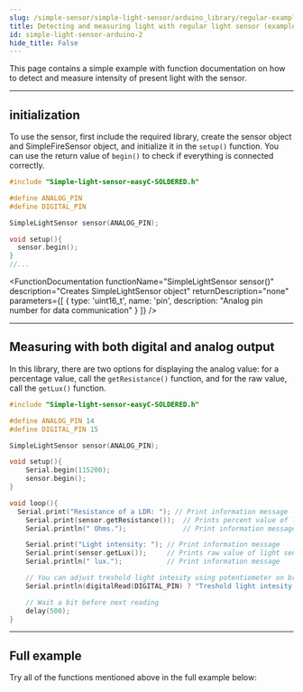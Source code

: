 ```yaml
---
slug: /simple-sensor/simple-light-sensor/arduino_library/regular-example
title: Detecting and measuring light with regular light sensor (example)
id: simple-light-sensor-arduino-2
hide_title: False
---
```

This page contains a simple example with function documentation on how to detect and measure intensity of present light with the sensor.

---

## initialization
To use the sensor, first include the required library, create the sensor object and SimpleFireSensor object, and initialize it in the `setup()` function. You can use the return value of `begin()` to check if everything is connected correctly.

```cpp
#include "Simple-light-sensor-easyC-SOLDERED.h"

#define ANALOG_PIN
#define DIGITAL_PIN

SimpleLightSensor sensor(ANALOG_PIN);

void setup(){
  sensor.begin();
}
//...
```
<FunctionDocumentation
  functionName="SimpleLightSensor sensor()"
  description="Creates SimpleLightSensor object"
  returnDescription="none"
  parameters={[ 
    { type: 'uint16_t', name: 'pin', description: "Analog pin number for data communication" }
  ]}
/>

<FunctionDocumentation
  functionName="sensor.begin()"
  description="Initializes the sensor."
  returnDescription="Returns true if initialization is successful, false otherwise."
/>

---

## Measuring with both digital and analog output
In this library, there are two options for displaying the analog value: for a percentage value, call the `getResistance()` function, and for the raw value, call the `getLux()` function.

```cpp
#include "Simple-light-sensor-easyC-SOLDERED.h"

#define ANALOG_PIN 14
#define DIGITAL_PIN 15

SimpleLightSensor sensor(ANALOG_PIN);

void setup(){
    Serial.begin(115200);
    sensor.begin();
}

void loop(){
  Serial.print("Resistance of a LDR: "); // Print information message
    Serial.print(sensor.getResistance());  // Prints percent value of light sensor
    Serial.println(" Ohms.");              // Print information message

    Serial.print("Light intensity: "); // Print information message
    Serial.print(sensor.getLux());     // Prints raw value of light sensor
    Serial.println(" lux.");           // Print information message

    // You can adjust treshold light intesity using potentiometer on breakout board
    Serial.println(digitalRead(DIGITAL_PIN) ? "Treshold light intesity is past." : "Treshold intensity is not past.");

    // Wait a bit before next reading
    delay(500);
}
```

<FunctionDocumentation
  functionName="sensor.getResistance()"
  description="Returns the measurement in percentage."
  returnDescription="Returns float representation of fire chance percentage."
/>

<FunctionDocumentation
  functionName="sensor.getLux()"
  description="Returns the raw ADC value."
  returnDescription="Returns integer representation of fire value"
/>
<CenteredImage src="/img/simple-sensor/simple-light-sensor/light_not_detected.png" alt="Sensor when light is not present" caption="Sensor when light is not present" width="700px" />

<CenteredImage src="/img/simple-sensor/simple-light-sensor/light_not_detected_serial.jpg" alt="Serial Monitor output" caption="Serial Monitor output" width="700px" />

<CenteredImage src="/img/simple-sensor/simple-light-sensor/light_detected.png" alt="Sensor when light is present" caption="Sensor when light is present" width="700px" />

<CenteredImage src="/img/simple-sensor/simple-light-sensor/light_detected_serial.jpg" alt="Serial Monitor output" caption="Serial Monitor output" width="700px" />

---

## Full example
Try all of the functions mentioned above in the full example below:

<QuickLink 
  title="Read_values_native.ino" 
  description="Example for using the digital and analog read functions for Simple light sensor."
  url="https://github.com/SolderedElectronics/Soldered-Simple-Light-Sensor-Arduino-Library/blob/main/examples/Read_values_native/Read_values_native.ino" 
/>
